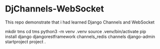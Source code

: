 # DjChannels-WebSocket
This repo demonstrate that i had learned Django Channels and WebSocket


mkdir tms
cd tms
python3 -m venv .venv
source .venv/bin/activate
pip install django djangorestframework channels_redis channels
django-admin startproject project .
